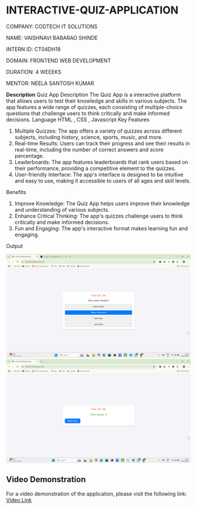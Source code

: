 # INTERACTIVE-QUIZ-APPLICATION
COMPANY: CODTECH IT SOLUTIONS

NAME: VAISHNAVI BABARAO SHINDE

INTERN ID: CT04DH18

DOMAIN: FRONTEND WEB DEVELOPMENT

DURATION: 4 WEEEKS

MENTOR: NEELA SANTOSH KUMAR

**Description**
Quiz App Description
The Quiz App is a interactive platform that allows users to test their knowledge and skills in various subjects. The app features a wide range of quizzes, each consisting of multiple-choice questions that challenge users to think critically and make informed decisions.
Language 
HTML , CSS , Javascript
Key Features
1. Multiple Quizzes: The app offers a variety of quizzes across different subjects, including history, science, sports, music, and more.
2. Real-time Results: Users can track their progress and see their results in real-time, including the number of correct answers and score percentage.
3. Leaderboards: The app features leaderboards that rank users based on their performance, providing a competitive element to the quizzes.
4. User-friendly Interface: The app's interface is designed to be intuitive and easy to use, making it accessible to users of all ages and skill levels.

Benefits
1. Improve Knowledge: The Quiz App helps users improve their knowledge and understanding of various subjects.
2. Enhance Critical Thinking: The app's quizzes challenge users to think critically and make informed decisions.
3. Fun and Engaging: The app's interactive format makes learning fun and engaging.
   
Output

![image alt](https://github.com/CTT-Vaishnavi/INTERACTIVE-QUIZ-APPLICATION/blob/main/output1.png?raw=true)
![image alt](https://github.com/CTT-Vaishnavi/INTERACTIVE-QUIZ-APPLICATION/blob/main/output.png?raw=true)

## Video Demonstration
For a video demonstration of the application, please visit the following link: [Video Link](https://ctt-vaishnavi.github.io/INTERACTIVE-QUIZ-APPLICATION/)


